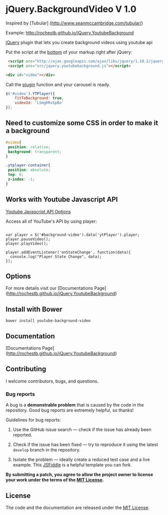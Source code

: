 # jQuery.BackgroundVideo V 1.0
Inspired by [Tubular] (http://www.seanmccambridge.com/tubular/)

Example: http://rochestb.github.io/jQuery.YoutubeBackground

[jQuery](http://jquery.com/) plugin that lets you create background videos using youtube api


Put the script at the [bottom](https://developer.yahoo.com/performance/rules.html#js_bottom) of your markup right after jQuery:

```html
 <script src="http://ajax.googleapis.com/ajax/libs/jquery/1.10.2/jquery.min.js"></script>
 <script src="src/jquery.youtubebackground.js"></script>
```

```html
<div id="video"></div>
```

Call the [plugin](http://learn.jquery.com/plugins/) function and your carousel is ready.

```javascript
$('#video').YTPlayer({
    fitToBackground: true,
    videoId: 'LSmgKRx5pBo'
});
```

## Need to customize some CSS in order to make it a background
```css
#video{
 position: relative;
 background: transparent;
}

.ytplayer-container{
 position: absolute;
 top: 0;
 z-index: -1;
}
```

## Works with Youtube Javascript API

[Youtube Javascript API Options](https://developers.google.com/youtube/js_api_reference)

Access all of YouTube's API by using player:
```

var player = $('#background-video').data('ytPlayer').player;
player.pauseVideo();
player.playVideo();

player.addEventListener('onStateChange', function(data){
  console.log("Player State Change", data);
});

```

## Options
For more details visit our [Documentations Page] (http://rochestb.github.io/jQuery.YoutubeBackground)


## Install with Bower

```
bower install youtube-background-video
```
## Documentation

[Documentations Page] (http://rochestb.github.io/jQuery.YoutubeBackground)

## Contributing

I welcome contributors, bugs, and questions.

### Bug reports

A bug is a **demonstrable problem** that is caused by the code in the repository. Good bug reports are extremely helpful, so thanks!

Guidelines for bug reports:

  1. Use the GitHub issue search — check if the issue has already been reported.

  2. Check if the issue has been fixed — try to reproduce it using the latest `develop` branch in the repository.

  3. Isolate the problem — ideally create a reduced test case and a live example. This [JSFiddle](http://jsfiddle.net/u3FTZ/) is a helpful template you can fork.


**By submitting a patch, you agree to allow the project owner to
license your work under the terms of the [MIT License](LICENSE).**

## License

The code and the documentation are released under the [MIT License](LICENSE).
